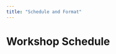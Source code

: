 ```yaml
---
title: "Schedule and Format"
---
```



# Workshop Schedule

<!-- <div style="width: 100%; font-size: smaller; text-align: center; margin-bottom: 18px; margin-top: 18px;">
    Legend:
    <span class="contributed">contributed</span> · 
    <span class="invited">invited</span> · 
    <span class="break">break</span>
</div> -->

<!-- <table class="schedule">
    <tr>
        <th style="width:25%">Time</th>
        <th>Program</th>
        <th>Format</th>
    </tr>
    <tr>
        <td>09:00 - 09:30</td>
        <td>Introductory remarks</td>
        <td>In-person</td>
    </tr>
    <tr class="invited">
        <td>09:30 - 10:00</td>
        <td>Aapo Hyvärinen - "Causal Discovery and Latent-Variable Models"</td>
        <td>Virtual (live)</td>
    </tr>
    <tr class="break">
        <td>10:00 - 10:30</td>
        <td>Coffee break</td>
        <td>-</td>
    </tr>
    <tr class="contributed">
        <td>10:30 - 10:45</td>
        <td>Sebastien Lachapelle - “Partial Disentanglement via Mechanism Sparsity”</td>
        <td>In-person</td>
    </tr>
    <tr class="contributed">
        <td>10:45 - 11:00</td>
        <td>Patrik Reizinger - “Multivariable Causal Discovery with General Nonlinear Relationships”</td>
        <td>In-person</td>
    </tr>
    <tr class="invited">
        <td>11:00 - 11:30</td>
        <td>Phillip Lippe - "Learning Causal Variables from Temporal Sequences with Interventions"</td>
        <td>In-person</td>
    </tr>
    <tr class="invited">
        <td>11:30 - 12:00</td>
        <td>Anirudh Goyal</td>
        <td>Virtual (live)</td>
    </tr>
    <tr class="contributed">
        <td>12:00 - 13:00</td>
        <td>Poster session 1</td>
        <td>In-person &amp <a href="https://gather.town/app/fdnUf3ZhiXnz0Eub/UAIsland2022">Gather Town</a></td>
    </tr>
    <tr class="break">
        <td>13:00 - 14:00</td>
        <td>Lunch break</td>
        <td>-</td>
    </tr>
    <tr class="invited">
        <td>14:00 - 14:30</td>
        <td>Sander Beckers</td>
        <td>In-person</td>
    </tr>
    <tr class="invited">
        <td>14:30 - 15:00</td>
        <td>Caroline Uhler</td>
        <td>Virtual (live)</td>
    </tr>
    <tr class="contributed">
        <td>15:00 - 15:15</td>
        <td>Fabio Massimo Zennaro - “Abstraction between Structural Causal Models: A Review of Definitions and Properties”</td>
        <td>Virtual (live)</td>
    </tr>
    <tr class="break">
        <td>15:15 - 15:45</td>
        <td>Coffee break</td>
        <td>-</td>
    </tr>
    <tr class="contributed">
        <td>15:45 - 16:00</td>
        <td>Yiping Wang - “Causal Class Activation Maps for Weakly-Supervised Semantic Segmentation”</td>
        <td>Virtual (live)</td>
    </tr>
    <tr class="invited">
        <td>16:00 - 16:30</td>
        <td>Bernhard Schölkopf - “Desiderata for Causal Representations”</td>
        <td>Virtual (live)</td>
    </tr>
    <tr class="invited">
        <td>16:30 - 17:00</td>
        <td>Gemma Moran - “Identifiable Deep Generative Models via Sparse Decoding”</td>
        <td>In-person</td>
    </tr>
    <tr>
        <td>17:00 - 17:05</td>
        <td>Concluding remarks &amp Best paper awards</td>
        <td>In-person</td>
    </tr>
    <tr class="contributed">
        <td>17:05 - 18:00</td>
        <td>Poster session 2</td>
        <td>In-person &amp <a href="https://gather.town/app/fdnUf3ZhiXnz0Eub/UAIsland2022">Gather Town</a></td>
    </tr>
    <tr class="break">
        <td>18:00 - end</td>
        <td>Reception &amp drinks with other workshops</td>
        <td>-</td>
    </tr>
</table>

<div style="width: 100%; font-size: smaller; text-align: center; margin-top: 18px;">
    <em>All times according to Central European Summer Time (CEST).</em>
</div>

Unfortunately Alison Gopnik had to cancel her talk, we hope she can join us in some future occurrence of the workshop.

## Hybrid Format

The workshop is part of UAI and as such registration to UAI is required to attend. 

UAI including the workshop will be held as a hybrid event, allowing for both in-person and virtual participation. **For remote participation, all workshop talks will be live-streamed on Zoom and virtual poster sessions will be run on <a href="https://gather.town/app/fdnUf3ZhiXnz0Eub/UAIsland2022">Gather Town</a> in parallel to the in-person ones**. The <a href="https://gather.town/app/fdnUf3ZhiXnz0Eub/UAIsland2022">Gather Town</a> platform will be the same as the one used for the main conference and the other UAI workshops.

There will be a single Zoom meeting for the whole day, which is accessible via UAI 2022’s Zoom Events; if you are registered, you should have received information from the main conference on how to access the Zoom Events Lobby. 


## Poster Session

All accepted papers will be presented as a poster at the workshop. All posters should be put up in the morning (e.g., during the first break) and will remain up during the whole day (i.e., all posters are presented during both poster sessions). It is allowed and encouraged to present posters both physically and virtually at the same time, e.g., if you have a co-author who will not attend in person and is willing to present online for the virtual participants. -->